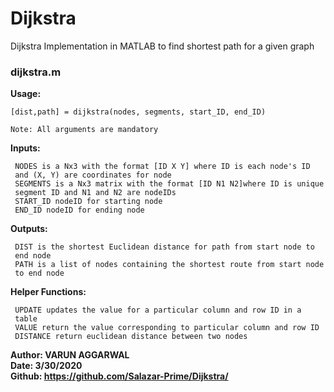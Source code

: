 # Dijkstra
Dijkstra Implementation in MATLAB to find shortest path for a given graph

### dijkstra.m
   **Usage:**  
   ```
   [dist,path] = dijkstra(nodes, segments, start_ID, end_ID) 
   
   Note: All arguments are mandatory
   ```
   
 **Inputs:**
 
     NODES is a Nx3 with the format [ID X Y] where ID is each node's ID
     and (X, Y) are coordinates for node
     SEGMENTS is a Nx3 matrix with the format [ID N1 N2]where ID is unique
     segment ID and N1 and N2 are nodeIDs
     START_ID nodeID for starting node
     END_ID nodeID for ending node
 
 **Outputs:**
 
     DIST is the shortest Euclidean distance for path from start node to
     end node
     PATH is a list of nodes containing the shortest route from start node
     to end node

 **Helper Functions:**
 
     UPDATE updates the value for a particular column and row ID in a
     table
     VALUE return the value corresponding to particular column and row ID
     DISTANCE return euclidean distance between two nodes


 **Author: VARUN AGGARWAL  
 Date: 3/30/2020  
 Github: https://github.com/Salazar-Prime/Dijkstra/**
